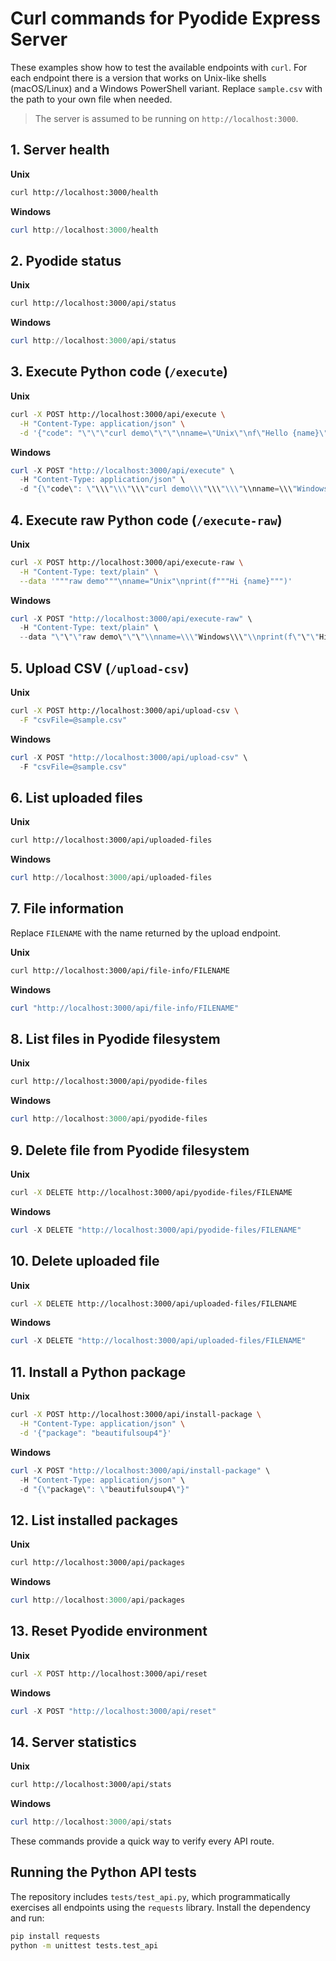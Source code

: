 # Curl commands for Pyodide Express Server

These examples show how to test the available endpoints with `curl`.
For each endpoint there is a version that works on Unix-like shells
(macOS/Linux) and a Windows PowerShell variant. Replace `sample.csv`
with the path to your own file when needed.

> The server is assumed to be running on `http://localhost:3000`.

## 1. Server health

**Unix**
```sh
curl http://localhost:3000/health
```

**Windows**
```powershell
curl http://localhost:3000/health
```

## 2. Pyodide status

**Unix**
```sh
curl http://localhost:3000/api/status
```

**Windows**
```powershell
curl http://localhost:3000/api/status
```

## 3. Execute Python code (`/execute`)

**Unix**
```sh
curl -X POST http://localhost:3000/api/execute \
  -H "Content-Type: application/json" \
  -d '{"code": "\"\"\"curl demo\"\"\"\nname=\"Unix\"\nf\"Hello {name}\""}'
```

**Windows**
```powershell
curl -X POST "http://localhost:3000/api/execute" \
  -H "Content-Type: application/json" \
  -d "{\"code\": \"\\\"\\\"\\\"curl demo\\\"\\\"\\\"\\nname=\\\"Windows\\\"\\nf\\\"Hello {name}\\\"\"}"
```

## 4. Execute raw Python code (`/execute-raw`)

**Unix**
```sh
curl -X POST http://localhost:3000/api/execute-raw \
  -H "Content-Type: text/plain" \
  --data '"""raw demo"""\nname="Unix"\nprint(f"""Hi {name}""")'
```

**Windows**
```powershell
curl -X POST "http://localhost:3000/api/execute-raw" \
  -H "Content-Type: text/plain" \
  --data "\"\"\"raw demo\"\"\"\\nname=\\\"Windows\\\"\\nprint(f\"\"\"Hi {name}\"\"\")"
```

## 5. Upload CSV (`/upload-csv`)

**Unix**
```sh
curl -X POST http://localhost:3000/api/upload-csv \
  -F "csvFile=@sample.csv"
```

**Windows**
```powershell
curl -X POST "http://localhost:3000/api/upload-csv" \
  -F "csvFile=@sample.csv"
```

## 6. List uploaded files

**Unix**
```sh
curl http://localhost:3000/api/uploaded-files
```

**Windows**
```powershell
curl http://localhost:3000/api/uploaded-files
```

## 7. File information

Replace `FILENAME` with the name returned by the upload endpoint.

**Unix**
```sh
curl http://localhost:3000/api/file-info/FILENAME
```

**Windows**
```powershell
curl "http://localhost:3000/api/file-info/FILENAME"
```

## 8. List files in Pyodide filesystem

**Unix**
```sh
curl http://localhost:3000/api/pyodide-files
```

**Windows**
```powershell
curl http://localhost:3000/api/pyodide-files
```

## 9. Delete file from Pyodide filesystem

**Unix**
```sh
curl -X DELETE http://localhost:3000/api/pyodide-files/FILENAME
```

**Windows**
```powershell
curl -X DELETE "http://localhost:3000/api/pyodide-files/FILENAME"
```

## 10. Delete uploaded file

**Unix**
```sh
curl -X DELETE http://localhost:3000/api/uploaded-files/FILENAME
```

**Windows**
```powershell
curl -X DELETE "http://localhost:3000/api/uploaded-files/FILENAME"
```

## 11. Install a Python package

**Unix**
```sh
curl -X POST http://localhost:3000/api/install-package \
  -H "Content-Type: application/json" \
  -d '{"package": "beautifulsoup4"}'
```

**Windows**
```powershell
curl -X POST "http://localhost:3000/api/install-package" \
  -H "Content-Type: application/json" \
  -d "{\"package\": \"beautifulsoup4\"}"
```

## 12. List installed packages

**Unix**
```sh
curl http://localhost:3000/api/packages
```

**Windows**
```powershell
curl http://localhost:3000/api/packages
```

## 13. Reset Pyodide environment

**Unix**
```sh
curl -X POST http://localhost:3000/api/reset
```

**Windows**
```powershell
curl -X POST "http://localhost:3000/api/reset"
```

## 14. Server statistics

**Unix**
```sh
curl http://localhost:3000/api/stats
```

**Windows**
```powershell
curl http://localhost:3000/api/stats
```

These commands provide a quick way to verify every API route.

## Running the Python API tests

The repository includes `tests/test_api.py`, which programmatically exercises
all endpoints using the `requests` library. Install the dependency and run:

```bash
pip install requests
python -m unittest tests.test_api
```

